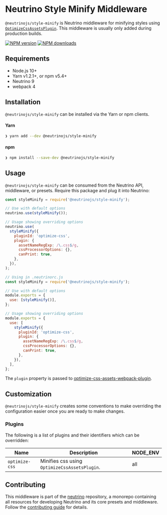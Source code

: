 # Neutrino Style Minify Middleware

`@neutrinojs/style-minify` is Neutrino middleware for minifying styles using
[`OptimizeCssAssetsPlugin`](https://www.npmjs.com/package/optimize-css-assets-webpack-plugin).
This middleware is usually only added during production builds.

[![NPM version][npm-image]][npm-url] [![NPM downloads][npm-downloads]][npm-url]

## Requirements

- Node.js 10+
- Yarn v1.2.1+, or npm v5.4+
- Neutrino 9
- webpack 4

## Installation

`@neutrinojs/style-minify` can be installed via the Yarn or npm clients.

#### Yarn

```bash
❯ yarn add --dev @neutrinojs/style-minify
```

#### npm

```bash
❯ npm install --save-dev @neutrinojs/style-minify
```

## Usage

`@neutrinojs/style-minify` can be consumed from the Neutrino API, middleware, or
presets. Require this package and plug it into Neutrino:

```js
const styleMinify = require('@neutrinojs/style-minify');

// Use with default options
neutrino.use(styleMinify());

// Usage showing overriding options
neutrino.use(
  styleMinify({
    pluginId: 'optimize-css',
    plugin: {
      assetNameRegExp: /\.css$/g,
      cssProcessorOptions: {},
      canPrint: true,
    },
  }),
);
```

```js
// Using in .neutrinorc.js
const styleMinify = require('@neutrinojs/style-minify');

// Use with default options
module.exports = {
  use: [styleMinify()],
};

// Usage showing overriding options
module.exports = {
  use: [
    styleMinify({
      pluginId: 'optimize-css',
      plugin: {
        assetNameRegExp: /\.css$/g,
        cssProcessorOptions: {},
        canPrint: true,
      },
    }),
  ],
};
```

The `plugin` property is passed to
[optimize-css-assets-webpack-plugin](https://github.com/NMFR/optimize-css-assets-webpack-plugin#configuration).

## Customization

`@neutrinojs/style-minify` creates some conventions to make overriding the
configuration easier once you are ready to make changes.

### Plugins

The following is a list of plugins and their identifiers which can be
overridden:

| Name           | Description                                   | NODE_ENV |
| -------------- | --------------------------------------------- | -------- |
| `optimize-css` | Minifies css using `OptimizeCssAssetsPlugin`. | all      |

## Contributing

This middleware is part of the
[neutrino](https://github.com/neutrinojs/neutrino) repository, a monorepo
containing all resources for developing Neutrino and its core presets and
middleware. Follow the
[contributing guide](https://neutrinojs.org/contributing/) for details.

[npm-image]: https://img.shields.io/npm/v/@neutrinojs/style-minify.svg
[npm-downloads]: https://img.shields.io/npm/dt/@neutrinojs/style-minify.svg
[npm-url]: https://www.npmjs.com/package/@neutrinojs/style-minify
